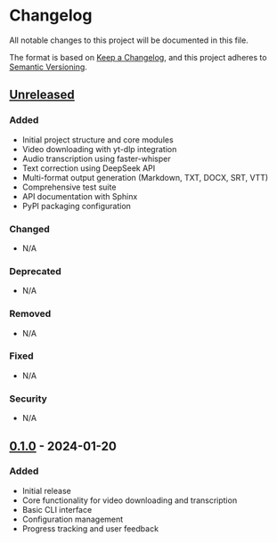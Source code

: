 # Changelog

All notable changes to this project will be documented in this file.

The format is based on [Keep a Changelog](https://keepachangelog.com/en/1.0.0/),
and this project adheres to [Semantic Versioning](https://semver.org/spec/v2.0.0.html).

## [Unreleased]

### Added
- Initial project structure and core modules
- Video downloading with yt-dlp integration
- Audio transcription using faster-whisper
- Text correction using DeepSeek API
- Multi-format output generation (Markdown, TXT, DOCX, SRT, VTT)
- Comprehensive test suite
- API documentation with Sphinx
- PyPI packaging configuration

### Changed
- N/A

### Deprecated
- N/A

### Removed
- N/A

### Fixed
- N/A

### Security
- N/A

## [0.1.0] - 2024-01-20

### Added
- Initial release
- Core functionality for video downloading and transcription
- Basic CLI interface
- Configuration management
- Progress tracking and user feedback

[Unreleased]: https://github.com/yourusername/video-draft-creator/compare/v0.1.0...HEAD
[0.1.0]: https://github.com/yourusername/video-draft-creator/releases/tag/v0.1.0 